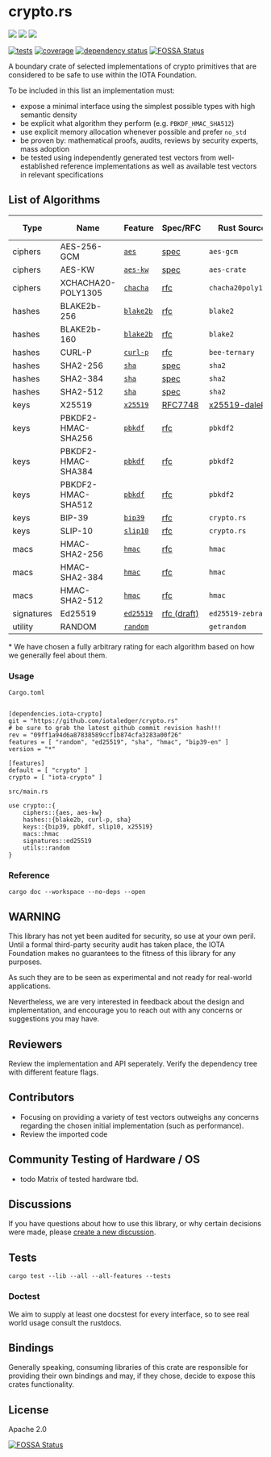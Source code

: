 # crypto.rs

[![](https://img.shields.io/crates/v/iota-crypto?style=flat-square)](https://crates.io/crates/iota-crypto)
[![](https://img.shields.io/docsrs/iota-crypto?style=flat-square)](https://docs.rs/iota-crypto/)
![](https://img.shields.io/crates/l/iota-crypto?style=flat-square)

[![tests](https://github.com/iotaledger/crypto.rs/actions/workflows/tests.yml/badge.svg)](https://github.com/iotaledger/crypto.rs/actions/workflows/tests.yml)
[![coverage](https://coveralls.io/repos/github/iotaledger/crypto.rs/badge.svg?branch=dev)](https://coveralls.io/github/iotaledger/crypto.rs?branch=dev)
[![dependency status](https://deps.rs/repo/github/iotaledger/crypto.rs/status.svg)](https://deps.rs/repo/github/iotaledger/crypto.rs)
[![FOSSA Status](https://app.fossa.com/api/projects/git%2Bgithub.com%2Fiotaledger%2Fcrypto.rs.svg?type=shield)](https://app.fossa.com/projects/git%2Bgithub.com%2Fiotaledger%2Fcrypto.rs?ref=badge_shield)

A boundary crate of selected implementations of crypto primitives that are considered to be safe to use within the IOTA Foundation.

To be included in this list an implementation must:
* expose a minimal interface using the simplest possible types with high semantic density
* be explicit what algorithm they perform (e.g. `PBKDF_HMAC_SHA512`)
* use explicit memory allocation whenever possible and prefer `no_std`
* be proven by: mathematical proofs, audits, reviews by security experts, mass adoption
* be tested using independently generated test vectors from well-established reference implementations as well as available test vectors in relevant specifications

## List of Algorithms

| Type | Name | Feature | Spec/RFC | Rust Source | Test Source | Rating* |
| - | - | - | - | - | - | - |
| ciphers     | AES-256-GCM        | [`aes`](/src/ciphers/aes.rs)        | [spec][AES-GCM-SPEC]       | `aes-gcm`          | [nist][AES-GCM-TEST]     | ★★★☆☆ |
| ciphers     | AES-KW        | [`aes-kw`](/src/ciphers/aes_kw.rs)        | [spec][AES-GCM-SPEC]       | `aes-crate`          | [nist][AES-GCM-TEST]     | ★★★☆☆ |
| ciphers     | XCHACHA20-POLY1305 | [`chacha`](/src/ciphers/chacha.rs)  | [rfc][XCHACHA-RFC]         | `chacha20poly1305` | [official][XCHACHA-TEST] | ★★★★★ |
| hashes       | BLAKE2b-256        | [`blake2b`](/src/hashes/blake2b.rs) | [rfc][BLAKE2B-RFC]         | `blake2`           | [official][BLAKE2B-TEST] | ★★★★☆ |
| hashes       | BLAKE2b-160        | [`blake2b`](/src/hashes/blake2b.rs) | [rfc][BLAKE2B-RFC]         | `blake2`           | [official][BLAKE2B-TEST] | ★★★★☆ |
| hashes       | CURL-P             | [`curl-p`](/src/hashes/curl_p.rs)   | [rfc][CURL-RFC]            | `bee-ternary`      | official                 | ★★☆☆☆ |
| hashes       | SHA2-256           | [`sha`](/src/hashes/sha.rs)         | [spec][SHA2-SPEC]          | `sha2`             | [nist][SHA2-TEST]        | ★★★★★ |
| hashes       | SHA2-384           | [`sha`](/src/hashes/sha.rs)         | [spec][SHA2-SPEC]          | `sha2`             | [nist][SHA2-TEST]        | ★★★★★ |
| hashes       | SHA2-512           | [`sha`](/src/hashes/sha.rs)         | [spec][SHA2-SPEC]          | `sha2`             | [nist][SHA2-TEST]        | ★★★★★ |
| keys | X25519 | [`x25519`](/src/x25519.rs) | [RFC7748](https://tools.ietf.org/html/rfc7748) | [x25519-dalek](https://github.com/dalek-cryptography/x25519-dalek) | official | ★★★★★ |
| keys | PBKDF2-HMAC-SHA256 | [`pbkdf`](/src/keys/pbkdf.rs)       | [rfc][PBKDF-RFC]           | `pbkdf2`           | self                     | ★★★★☆ |
| keys | PBKDF2-HMAC-SHA384 | [`pbkdf`](/src/keys/pbkdf.rs)       | [rfc][PBKDF-RFC]           | `pbkdf2`           | self                     | ★★★★☆ |
| keys | PBKDF2-HMAC-SHA512 | [`pbkdf`](/src/keys/pbkdf.rs)       | [rfc][PBKDF-RFC]           | `pbkdf2`           | self                     | ★★★★☆ |
| keys | BIP-39             | [`bip39`](/src/keys/bip39.rs)            | [rfc][BIP39-RFC]           | `crypto.rs`        | [multilang][BIP39-TEST]  | ★★☆☆☆ |
| keys | SLIP-10            | [`slip10`]()                    | [rfc][SLIP10-RFC]          | `crypto.rs`    | self                     | ★★☆☆☆ |
| macs        | HMAC-SHA2-256      | [`hmac`](/src/macs/hmac.rs)         | [rfc][HMAC-RFC]            | `hmac`             | [official][HMAC-TEST]    | ★★★★☆ |
| macs        | HMAC-SHA2-384      | [`hmac`](/src/macs/hmac.rs)         | [rfc][HMAC-RFC]            | `hmac`             | [official][HMAC-TEST]    | ★★★★☆ |
| macs        | HMAC-SHA2-512      | [`hmac`](/src/macs/hmac.rs)         | [rfc][HMAC-RFC]            | `hmac`             | [official][HMAC-TEST]    | ★★★★☆ |
| signatures  | Ed25519            | [`ed25519`](/src/signatures/ed25519.rs)        | [rfc (draft)][ED25519-RFC] | `ed25519-zebra`    | extended                 | ★★★★☆ |
| utility    |  RANDOM                  | [`random`](/src/utils/rand.rs)              |                            | `getrandom`        | math                     | ★★★★★ |


\* We have chosen a fully arbitrary rating for each algorithm based on how we generally feel about them.

### Usage
`Cargo.toml`
```

[dependencies.iota-crypto]
git = "https://github.com/iotaledger/crypto.rs"
# be sure to grab the latest github commit revision hash!!!
rev = "09ff1a94d6a87838589ccf1b874cfa3283a00f26"
features = [ "random", "ed25519", "sha", "hmac", "bip39-en" ]
version = "*"

[features]
default = [ "crypto" ]
crypto = [ "iota-crypto" ]
```

`src/main.rs`
```
use crypto::{
    ciphers::{aes, aes-kw}
    hashes::{blake2b, curl-p, sha}
    keys::{bip39, pbkdf, slip10, x25519}
    macs::hmac
    signatures::ed25519
    utils::random
}
```

### Reference
```
cargo doc --workspace --no-deps --open
```
## WARNING
This library has not yet been audited for security, so use at your own peril.
Until a formal third-party security audit has taken place, the IOTA Foundation makes no guarantees to the fitness of this library for any purposes.

As such they are to be seen as experimental and not ready for real-world applications.

Nevertheless, we are very interested in feedback about the design and implementation,
and encourage you to reach out with any concerns or suggestions you may have.

## Reviewers
Review the implementation and API seperately. Verify the dependency tree with different feature flags.

## Contributors
- Focusing on providing a variety of test vectors outweighs any concerns regarding the chosen initial implementation (such as performance).
- Review the imported code

## Community Testing of Hardware / OS
- todo Matrix of tested hardware tbd.


## Discussions
If you have questions about how to use this library, or why certain decisions were made, please [create a new discussion](https://github.com/iotaledger/crypto.rs/discussions).


## Tests

```
cargo test --lib --all --all-features --tests
```
### Doctest
We aim to supply at least one docstest for every interface, so to see real world usage consult the rustdocs.


## Bindings
Generally speaking, consuming libraries of this crate are responsible for providing their own bindings and may, if they chose, decide to expose this crates functionality.


## License
Apache 2.0

[//]: # (sources)

[AES-GCM-SPEC]: https://csrc.nist.gov/CSRC/media/Projects/Cryptographic-Algorithm-Validation-Program/documents/mac/gcmvs.pdf
[AES-GCM-TEST]: https://csrc.nist.gov/Projects/Cryptographic-Algorithm-Validation-Program/CAVP-TESTING-BLOCK-CIPHER-MODES#GCMVS

[XCHACHA-RFC]: https://tools.ietf.org/html/draft-arciszewski-xchacha-03
[XCHACHA-TEST]: https://tools.ietf.org/html/draft-arciszewski-xchacha-03#appendix-A.3

[SHA2-SPEC]: https://csrc.nist.gov/CSRC/media/Projects/Cryptographic-Algorithm-Validation-Program/documents/shs/SHAVS.pdf
[SHA2-TEST]: https://csrc.nist.gov/Projects/Cryptographic-Algorithm-Validation-Program/Secure-Hashing#shavs

[CURL-RFC]: https://github.com/iotaledger/bee-rfcs/blob/master/text/0034-ternary-hash.md

[BLAKE2B-RFC]: https://tools.ietf.org/html/rfc7693
[BLAKE2B-TEST]: https://github.com/BLAKE2/BLAKE2/tree/master/testvectors

[HMAC-RFC]: https://tools.ietf.org/html/rfc4231
[HMAC-TEST]: https://tools.ietf.org/html/rfc4231#section-4.2

[ED25519-RFC]: https://github.com/iotaledger/protocol-rfcs/pull/28

[PBKDF-RFC]: https://tools.ietf.org/html/rfc2898

[BIP39-RFC]: https://github.com/bitcoin/bips/blob/master/bip-0039.mediawiki
[BIP39-TEST]: https://github.com/bip32JP/bip32JP.github.io/blob/master/test_JP_BIP39.json

[SLIP10-RFC]: https://github.com/satoshilabs/slips/blob/master/slip-0010.md


[![FOSSA Status](https://app.fossa.com/api/projects/git%2Bgithub.com%2Fiotaledger%2Fcrypto.rs.svg?type=large)](https://app.fossa.com/projects/git%2Bgithub.com%2Fiotaledger%2Fcrypto.rs?ref=badge_large)
